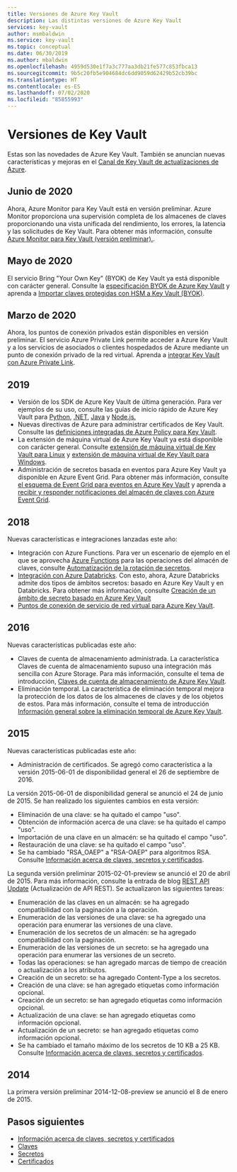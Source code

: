 ```yaml
---
title: Versiones de Azure Key Vault
description: Las distintas versiones de Azure Key Vault
services: key-vault
author: msmbaldwin
ms.service: key-vault
ms.topic: conceptual
ms.date: 06/30/2019
ms.author: mbaldwin
ms.openlocfilehash: 4959d530e1f7a3c777aa3db21fe577c853fbca13
ms.sourcegitcommit: 9b5c20fb5e904684dc6dd9059d62429b52cb39bc
ms.translationtype: HT
ms.contentlocale: es-ES
ms.lasthandoff: 07/02/2020
ms.locfileid: "85855993"
---
```

# <a name="key-vault-versions"></a>Versiones de Key Vault

Estas son las novedades de Azure Key Vault. También se anuncian nuevas características y mejoras en el [Canal de Key Vault de actualizaciones de Azure](https://azure.microsoft.com/updates/?category=security&query=Key%20vault).

## <a name="june-2020"></a>Junio de 2020

Ahora, Azure Monitor para Key Vault está en versión preliminar.  Azure Monitor proporciona una supervisión completa de los almacenes de claves proporcionando una vista unificada del rendimiento, los errores, la latencia y las solicitudes de Key Vault. Para obtener más información, consulte [Azure Monitor para Key Vault (versión preliminar).](../../azure-monitor/insights/key-vault-insights-overview.md).

## <a name="may-2020"></a>Mayo de 2020

El servicio Bring "Your Own Key" (BYOK) de Key Vault ya está disponible con carácter general. Consulte la [especificación BYOK de Azure Key Vault](../keys/byok-specification.md) y aprenda a [Importar claves protegidas con HSM a Key Vault (BYOK)](../keys/hsm-protected-keys-byok.md).

## <a name="march-2020"></a>Marzo de 2020

Ahora, los puntos de conexión privados están disponibles en versión preliminar. El servicio Azure Private Link permite acceder a Azure Key Vault y a los servicios de asociados o clientes hospedados de Azure mediante un punto de conexión privado de la red virtual.  Aprenda a [integrar Key Vault con Azure Private Link](private-link-service.md).

## <a name="2019"></a>2019

- Versión de los SDK de Azure Key Vault de última generación. Para ver ejemplos de su uso, consulte las guías de inicio rápido de Azure Key Vault para [Python](../secrets/quick-create-python.md), [.NET](../secrets/quick-create-net.md), [Java](../secrets/quick-create-java.md) y [Node.js.](../secrets/quick-create-node.md)
- Nuevas directivas de Azure para administrar certificados de Key Vault. Consulte las [definiciones integradas de Azure Policy para Key Vault](../policy-samples.md).
- La extensión de máquina virtual de Azure Key Vault ya está disponible con carácter general.  Consulte [extensión de máquina virtual de Key Vault para Linux](../../virtual-machines/extensions/key-vault-linux.md) y [extensión de máquina virtual de Key Vault para Windows](../../virtual-machines/extensions/key-vault-windows.md).
- Administración de secretos basada en eventos para Azure Key Vault ya disponible en Azure Event Grid. Para obtener más información, consulte [el esquema de Event Grid para eventos en Azure Key Vault](../../event-grid/event-schema-key-vault.md) y aprenda a [recibir y responder notificaciones del almacén de claves con Azure Event Grid](event-grid-tutorial.md).

## <a name="2018"></a>2018

Nuevas características e integraciones lanzadas este año:

- Integración con Azure Functions. Para ver un escenario de ejemplo en el que se aprovecha [Azure Functions](../../azure-functions/index.yml) para las operaciones del almacén de claves, consulte [Automatización de la rotación de secretos](../secrets/tutorial-rotation.md). 
- [Integración con Azure Databricks](/azure/databricks/scenarios/store-secrets-azure-key-vault). Con esto, ahora, Azure Databricks admite dos tipos de ámbitos secretos: basado en Azure Key Vault y en Databricks. Para obtener más información, consulte [Creación de un ámbito de secreto basado en Azure Key Vault](/azure/databricks/security/secrets/secret-scopes#--create-an-azure-key-vault-backed-secret-scope)
- [Puntos de conexión de servicio de red virtual para Azure Key Vault](overview-vnet-service-endpoints.md).

## <a name="2016"></a>2016

Nuevas características publicadas este año:

- Claves de cuenta de almacenamiento administrada. La característica Claves de cuenta de almacenamiento supuso una integración más sencilla con Azure Storage. Para más información, consulte el tema de introducción, [Claves de cuenta de almacenamiento de Azure Key Vault](https://docs.microsoft.com/azure/key-vault/key-vault-ovw-storage-keys).
- Eliminación temporal. La característica de eliminación temporal mejora la protección de los datos de los almacenes de claves y de los objetos de estos. Para más información, consulte el tema de introducción [Información general sobre la eliminación temporal de Azure Key Vault](https://docs.microsoft.com/azure/key-vault/key-vault-ovw-soft-delete).

## <a name="2015"></a>2015

Nuevas características publicadas este año:
- Administración de certificados. Se agregó como característica a la versión 2015-06-01 de disponibilidad general el 26 de septiembre de 2016.

La versión 2015-06-01 de disponibilidad general se anunció el 24 de junio de 2015. Se han realizado los siguientes cambios en esta versión: 
- Eliminación de una clave: se ha quitado el campo "uso".
- Obtención de información acerca de una clave: se ha quitado el campo "uso".
- Importación de una clave en un almacén: se ha quitado el campo "uso".
- Restauración de una clave: se ha quitado el campo "uso".     
- Se ha cambiado "RSA_OAEP" a "RSA-OAEP" para algoritmos RSA. Consulte [Información acerca de claves, secretos y certificados](about-keys-secrets-certificates.md).    
 
La segunda versión preliminar 2015-02-01-preview se anunció el 20 de abril de 2015. Para más información, consulte la entrada de blog [REST API Update](https://blogs.technet.com/b/kv/archive/2015/04/20/empty-3.aspx) (Actualización de API REST). Se actualizaron las siguientes tareas:
 
- Enumeración de las claves en un almacén: se ha agregado compatibilidad con la paginación a la operación.
- Enumeración de las versiones de una clave: se ha agregado una operación para enumerar las versiones de una clave.  
- Enumeración de los secretos de un almacén: se ha agregado compatibilidad con la paginación.
- Enumeración de las versiones de un secreto: se ha agregado una operación para enumerar las versiones de un secreto.  
- Todas las operaciones: se han agregado marcas de tiempo de creación o actualización a los atributos.  
- Creación de un secreto: se ha agregado Content-Type a los secretos.
- Creación de una clave: se han agregado etiquetas como información opcional.
- Creación de un secreto: se han agregado etiquetas como información opcional.
- Actualización de una clave: se han agregado etiquetas como información opcional.
- Actualización de un secreto: se han agregado etiquetas como información opcional.
- Se ha cambiado el tamaño máximo de los secretos de 10 KB a 25 KB. Consulte [Información acerca de claves, secretos y certificados](about-keys-secrets-certificates.md).    
 
## <a name="2014"></a>2014
 
La primera versión preliminar 2014-12-08-preview se anunció el 8 de enero de 2015.  
 
## <a name="next-steps"></a>Pasos siguientes

- [Información acerca de claves, secretos y certificados](about-keys-secrets-certificates.md)
- [Claves](../keys/index.yml)
- [Secretos](../secrets/index.yml)
- [Certificados](../certificates/index.yml)
